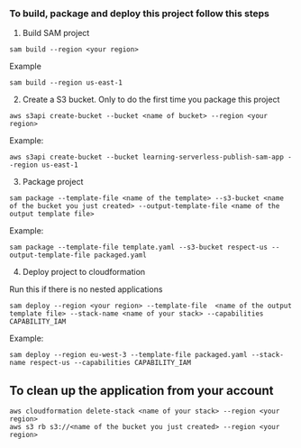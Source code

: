 ### To build, package and deploy this project follow this steps

1. Build SAM project

```
sam build --region <your region>
```

Example
```
sam build --region us-east-1
```

2. Create a S3 bucket. Only to do the first time you package this project
```
aws s3api create-bucket --bucket <name of bucket> --region <your region>
```

Example:
```
aws s3api create-bucket --bucket learning-serverless-publish-sam-app --region us-east-1
```

3. Package project

```
sam package --template-file <name of the template> --s3-bucket <name of the bucket you just created> --output-template-file <name of the output template file>
```

Example:
```
sam package --template-file template.yaml --s3-bucket respect-us --output-template-file packaged.yaml
```

4. Deploy project to cloudformation

Run this if there is no nested applications

```
sam deploy --region <your region> --template-file  <name of the output template file> --stack-name <name of your stack> --capabilities CAPABILITY_IAM
````

Example:
```
sam deploy --region eu-west-3 --template-file packaged.yaml --stack-name respect-us --capabilities CAPABILITY_IAM
`````

## To clean up the application from your account

````
aws cloudformation delete-stack <name of your stack> --region <your region>
aws s3 rb s3://<name of the bucket you just created> --region <your region>
````

